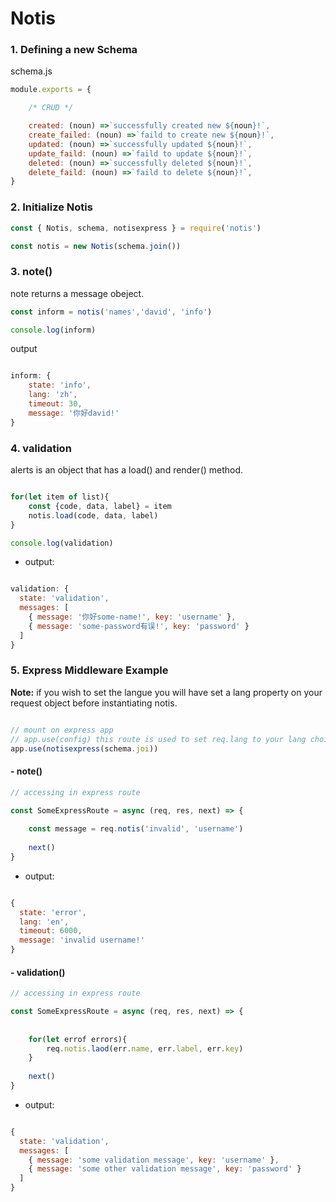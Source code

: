 # Notis
### 1.  Defining a new Schema
schema.js
```js
module.exports = {

    /* CRUD */ 

    created: (noun) =>`successfully created new ${noun}!`,
    create_failed: (noun) =>`faild to create new ${noun}!`,
    updated: (noun) =>`successfully updated ${noun}!`,
    update_faild: (noun) =>`faild to update ${noun}!`,
    deleted: (noun) =>`successfully deleted ${noun}!`,
    delete_faild: (noun) =>`faild to delete ${noun}!`,
}
```

### 2. Initialize Notis
```js
const { Notis, schema, notisexpress } = require('notis')

const notis = new Notis(schema.join())

```

### 3. note()
note returns a message obeject. 

```js
const inform = notis('names','david', 'info')

console.log(inform)

```

output

```js

inform: { 
    state: 'info', 
    lang: 'zh', 
    timeout: 30, 
    message: '你好david!'
}
```

### 4. validation
alerts is an object that has a load() and render() method.
```js

for(let item of list){
    const {code, data, label} = item
    notis.load(code, data, label)
}

console.log(validation)

```

- output:

```js

validation: {
  state: 'validation',
  messages: [
    { message: '你好some-name!', key: 'username' },
    { message: 'some-password有误!', key: 'password' }
  ]
}
```

### 5. Express Middleware Example

**Note:** if you wish to set the langue you will have set a lang property on your request object before instantiating notis.

```js

// mount on express app
// app.use(config) this route is used to set req.lang to your lang choice on each request.
app.use(notisexpress(schema.joi))

```

#### - note()


```js
// accessing in express route

const SomeExpressRoute = async (req, res, next) => {
    
    const message = req.notis('invalid', 'username')
    
    next()
}

```

- output:

```js

{
  state: 'error',
  lang: 'en',
  timeout: 6000,
  message: 'invalid username!'
}

```

#### - validation()

```js
// accessing in express route

const SomeExpressRoute = async (req, res, next) => {
    
    
    for(let errof errors){
        req.notis.laod(err.name, err.label, err.key)
    }
    
    next()
}

```

- output:

```js

{
  state: 'validation',
  messages: [
    { message: 'some validation message', key: 'username' },
    { message: 'some other validation message', key: 'password' }
  ]
}
```